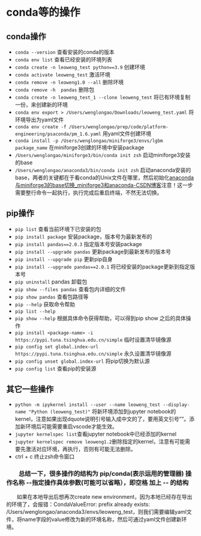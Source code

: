 <!--
 * @Author: 翁龙傲 1404813015@qq.com
 * @Date: 2023-07-09 18:23:52
 * @LastEditors: 翁龙傲 1404813015@qq.com
 * @LastEditTime: 2023-12-05 16:15:15
 * @FilePath: /mkdocs-knowledge-storage/docs/markdown/operation_utils/conda操作.md
 * @Description: 这是默认设置,请设置`customMade`, 打开koroFileHeader查看配置 进行设置: https://github.com/OBKoro1/koro1FileHeader/wiki/%E9%85%8D%E7%BD%AE
-->

# conda等的操作

## conda操作

* `conda --version`  查看安装的conda的版本
* `conda env list`  查看已经安装的环境列表
* `conda create -n leoweng_test python==3.9` 创建环境
* `conda activate leoweng_test` 激活环境
* `conda remove -n leoweng1.0 --all` 删除环境
* `conda remove -h  pandas`   删除包
* `conda create -n leoweng_test_1 --clone leoweng_test` 将已有环境复制一份，来创建新的环境
* `conda env export > /Users/wenglongao/Downloads/leoweng_test.yaml` 将环境导出为yaml文件
* `conda env create -f /Users/wenglongao/prep/code/platform-engineering/psaconda/pm_1.6.yaml`  用yaml文件创建环境
* `conda install -p /Users/wenglongao/miniforge3/envs/lgbm package_name` 在miniforge3创建的环境中安装package
* `/Users/wenglongao/miniforge3/bin/conda init zsh` 启动miniforge3安装的base
* `/Users/wenglongao/anaconda3/bin/conda init zsh` 启动anaconda安装的base，两者的关键都在于看conda的Unix文件在哪里，然后初始化[anaconda与miniforge3的base切换_miniforge3和anaconda-CSDN博客](https://blog.csdn.net/lc_dreams/article/details/122119961)注意！这一步需要整行命令一起执行，执行完成后重启终端，不然无法切换。

## pip操作

* `pip list`  查看当前环境下已安装的包
* `pip install package`  安装package，版本号为最新发布的
* `pip install pandas==2.0.3`  指定版本号安装package
* `pip install --upgrade pandas`  更新package到最新发布的版本号
* `pip install --upgrade pip`  更新pip自身
* `pip install --upgrade pandas==2.0.1`  将已经安装的package更新到指定版本号
* `pip uninstall`  pandas 卸载包
* `pip show --files pandas`  查看包内详细的文件
* `pip show pandas`  查看包路径等
* `pip --help`  获取命令帮助
* `pip list --help`
* `pip show --help`  根据具体命令获得帮助，可以得到pip show 之后的具体操作
* `pip install <package-name> -i https://pypi.tuna.tsinghua.edu.cn/simple` 临时设置清华镜像源
* `pip config set global.index-url https://pypi.tuna.tsinghua.edu.cn/simple` 永久设置清华镜像源
* `pip config unset global.index-url` 将pip切换为默认源
* `pip config list` 查看pip的安装源

## 其它一些操作

* `python -m ipykernel install --user --name leoweng_test --display-name "Python (leoweng_test)"`  将新环境添加到jupyter notebook的kernel，注意如果出现dquote说明引号输入成中文的了，要用英文引号””。添加新环境后可能需要重启vscode才能生效。
* `jupyter kernelspec list`查看jupyter notebook中已经添加的kernel
* `jupyter kernelspec remove leoweng1.2`删除指定的kernel，注意有可能需要先激活对应环境，再执行，否则有可能无法删除。
* ctrl + c  终止zsh命令窗口

### &emsp;&emsp;总结一下，很多操作的结构为 pip/conda(表示运用的管理器) 操作名称 --指定操作具体参数(可能可以省略），即空格 加上 -- 的结构

&emsp;&emsp;如果在本地导出后想再次create new environment，因为本地已经存在导出的环境了，会报错：CondaValueError: prefix already exists: /Users/wenglongao/anaconda3/envs/leoweng_test，则我们需要编辑yaml文件，将name字段的value修改为新的环境名称，然后可通过yaml文件创建新环境。
